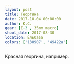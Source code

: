 ```yaml
---
layout: post
title: Георгина
date: 2017-10-04 00:00:00
author: К.С.
gear: [E-3 , 35mm macro]
shoot_date: 2017-08-30
location: Ёльбаза
colors: ['130907', '49422a']
---
```

Красная георгина, например.
